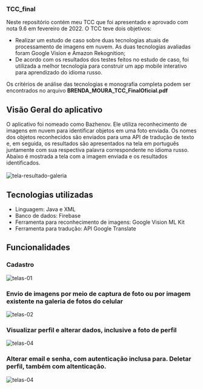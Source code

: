 ### TCC_final
Neste repositório contém meu TCC que foi apresentado e aprovado com nota 9.6 em fevereiro de 2022. O TCC teve dois objetivos: 
* Realizar um estudo de caso sobre duas tecnologias atuais de processamento de imagens em nuvem. As duas tecnologias avaliadas foram Google Vision 
e Amazon Rekognition;
* De acordo com os resultados dos testes feitos no estudo de caso, foi utilizada a melhor tecnologia para construir um app mobile interativo para 
aprendizado do idioma russo.

Os critérios de análise das tecnologias e monografia completa podem ser encontrados no arquivo **BRENDA_MOURA_TCC_FinalOficial.pdf**

## Visão Geral do aplicativo
O aplicativo foi nomeado como Bazhenov. Ele utiliza reconhecimento de imagens em nuvem para identificar objetos em uma foto enviada. Os nomes dos 
objetos reconhecidos são enviados para uma API de tradução de texto e, em seguida, os resultados são apresentados na tela em português juntamente 
com sua respectiva palavra correspondente no idioma russo. Abaixo é mostrada a tela com a imagem enviada e os resultados identificados. 
<br /><br />
![tela-resultado-galeria](https://user-images.githubusercontent.com/95611970/187585478-cd69a2e7-df13-4b45-b092-31b279cd1dc3.jpg)

## Tecnologias utilizadas
* Linguagem: Java e XML
* Banco de dados: Firebase
* Ferramenta para reconhecimento de imagens: Google Vision ML Kit
* Ferramenta para tradução: API Google Translate

## Funcionalidades

### Cadastro
![telas-01](https://user-images.githubusercontent.com/95611970/187583516-24d0257e-4b73-45db-bd7c-23d6915f8963.jpg)

### Envio de imagens por meio de captura de foto ou por imagem existente na galeria de fotos do celular
![telas-02](https://user-images.githubusercontent.com/95611970/187584796-14f12a72-7bbc-4263-8fe5-2235f1042b6e.jpg)

### Visualizar perfil e alterar dados, inclusive a foto de perfil
![telas-04](https://user-images.githubusercontent.com/95611970/187584926-9599acca-2621-4f0b-bc9a-4831e609f249.jpg)

### Alterar email e senha, com autenticação inclusa para. Deletar perfil, também com altenticação.
![telas-04](https://user-images.githubusercontent.com/95611970/187585012-18b44822-e6c5-4570-97d1-abf534e60348.jpg)
